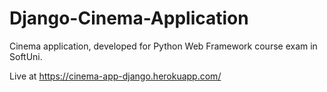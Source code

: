 # Django-Cinema-Application
Cinema application, developed for Python Web Framework course exam in SoftUni.

Live at https://cinema-app-django.herokuapp.com/
